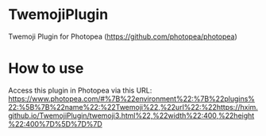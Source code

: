 # TwemojiPlugin
Twemoji Plugin for Photopea (https://github.com/photopea/photopea)
# How to use
Access this plugin in Photopea via this URL:
https://www.photopea.com/#%7B%22environment%22:%7B%22plugins%22:%5B%7B%22name%22:%22Twemoji%22,%22url%22:%22https://hxim.github.io/TwemojiPlugin/twemoji3.html%22,%22width%22:400,%22height%22:400%7D%5D%7D%7D
